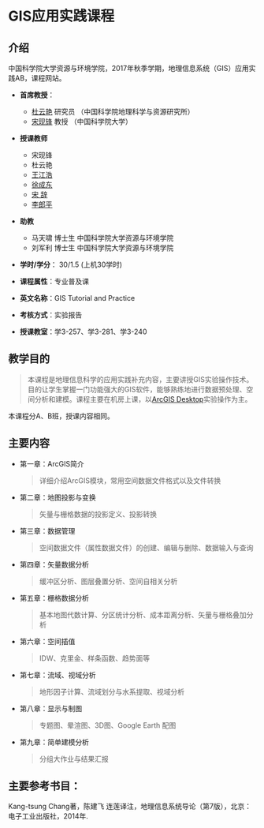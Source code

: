# GIS应用实践课程

## 介绍
中国科学院大学资源与环境学院，2017年秋季学期，地理信息系统（GIS）应用实践AB，课程网站。

- **首席教授**：
	- [杜云艳](http://sourcedb.igsnrr.cas.cn/zw/zjrck/200906/t20090626_1842210.html) 研究员 （中国科学院地理科学与资源研究所）
	- [宋现锋](http://people.ucas.edu.cn/~xfsong) 教授 （中国科学院大学）
- **授课教师**
	- 宋现锋
	- 杜云艳
	- [王江浩](http://jianghao.wang/)
	- [徐成东](http://www.lreis.ac.cn/kyry/zlyjy/201610/t20161010_350277.html)
	- [宋  辞](http://www.lreis.ac.cn/kyry/zlyjy/201610/t20161010_350283.html)
	- [李郎平](http://www.lreis.ac.cn/kyry/zlyjy/201610/t20161010_350292.html)
- **助教**
	- 马天啸 博士生 中国科学院大学资源与环境学院
	- 刘军利 博士生 中国科学院大学资源与环境学院

- **学时/学分**： 30/1.5 (上机30学时)
- **课程属性**：专业普及课
- **英文名称**：GIS Tutorial and Practice
- **考核方式**：实验报告
- **授课教室**：学3-257、学3-281、学3-240

## 教学目的
> 本课程是地理信息科学的应用实践补充内容，主要讲授GIS实验操作技术。目的让学生掌握一门功能强大的GIS软件，能够熟练地进行数据预处理、空间分析和建模。课程主要在机房上课，以[ArcGIS Desktop](https://www.arcgis.com/features/index.html)实验操作为主。

本课程分A、B班，授课内容相同。

## 主要内容
- 第一章：ArcGIS简介

	> 详细介绍ArcGIS模块，常用空间数据文件格式以及文件转换

- 第二章：地图投影与变换

	> 矢量与栅格数据的投影定义、投影转换

- 第三章：数据管理

	> 空间数据文件（属性数据文件）的创建、编辑与删除、数据输入与查询

- 第四章：矢量数据分析

	> 缓冲区分析、图层叠置分析、空间自相关分析

- 第五章：栅格数据分析

	> 基本地图代数计算、分区统计分析、成本距离分析、矢量与栅格叠加分析

- 第六章：空间插值

	> IDW、克里金、样条函数、趋势面等

- 第七章：流域、视域分析

	> 地形因子计算、流域划分与水系提取、视域分析

- 第八章：显示与制图

	> 专题图、晕渲图、3D图、Google Earth 配图

- 第九章：简单建模分析

	> 分组大作业与结果汇报

## 主要参考书目：
Kang-tsung Chang著，陈建飞 连莲译注，地理信息系统导论（第7版），北京：电子工业出版社，2014年.

